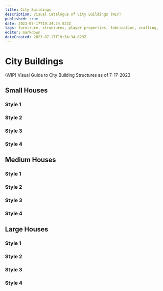 ```yaml
---
title: City Buildings
description: Visual Catalogue of City Buildings (WIP)
published: true
date: 2023-07-17T19:34:34.823Z
tags: furniture, structures, player properties, fabrication, crafting, fixtures, player property
editor: markdown
dateCreated: 2023-07-17T19:34:34.823Z
---
```


# City Buildings
(WIP) Visual Guide to City Building Structures as of 7-17-2023


## Small Houses
### Style 1

### Style 2

### Style 3

### Style 4


## Medium Houses
### Style 1

### Style 2

### Style 3

### Style 4


## Large Houses
### Style 1

### Style 2

### Style 3

### Style 4